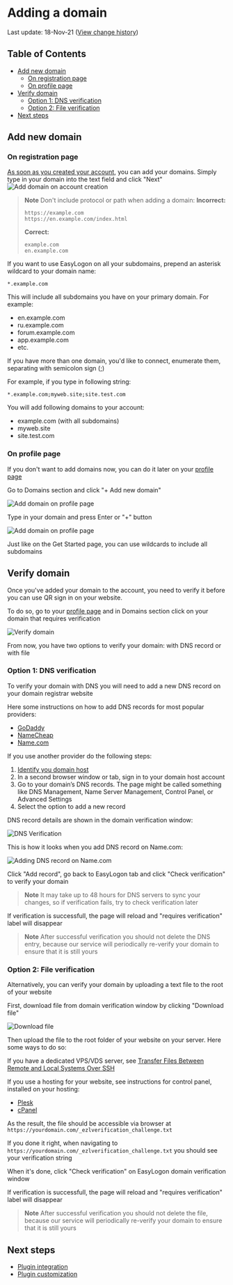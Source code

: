 # Adding a domain
Last update: 18-Nov-21 ([View change history](https://github.com/foxdev-studio/easylogon-docs/commits/master/1-Get%20started/2-Adding%20a%20domain.md))

## Table of Contents
- [Add new domain](#add-new-domain)
	- [On registration page](#on-registration-page)
	- [On profile page](#on-profile-page)
- [Verify domain](#verify-domain)
	- [Option 1: DNS verification](#option-1-dns-verification)
	- [Option 2: File verification](#option-2-file-verification)
- [Next steps](#next-steps)

## Add new domain
### On registration page
[As soon as you created your account](https://easylogon.foxdev.studio/get-started), you can add your domains. Simply type in your domain into the text field and click "Next"
![Add domain on account creation](https://easylogon.foxdev.studio/docs/add-domain-getstarted.png)

> **Note**
> Don't include protocol or path when adding a domain:
> **Incorrect:**
> ```
> https://example.com
> https://en.example.com/index.html
> ```
> **Correct:**
> ```
> example.com
> en.example.com
> ```

If you want to use EasyLogon on all your subdomains, prepend an asterisk wildcard to your domain name:
```
*.example.com
```
This will include all subdomains you have on your primary domain. For example:
- en.example.com
- ru.example.com
- forum.example.com
- app.example.com
- etc.

If you have more than one domain, you'd like to connect, enumerate them, separating with semicolon sign (;)

For example, if you type in following string:
```
*.example.com;myweb.site;site.test.com
```
You will add following domains to your account:
- example.com (with all subdomains)
- myweb.site
- site.test.com

### On profile page
If you don't want to add domains now, you can do it later on your [profile page](https://easylogon.foxdev.studio/profile)

Go to Domains section and click "+ Add new domain"

![Add domain on profile page](https://easylogon.foxdev.studio/docs/add-domain-profile1.png)

Type in your domain and press Enter or "+" button

![Add domain on profile page](https://easylogon.foxdev.studio/docs/add-domain-profile2.png)

Just like on the Get Started page, you can use wildcards to include all subdomains

## Verify domain
Once you've added your domain to the account, you need to verify it before you can use QR sign in on your website.

To do so, go to your [profile page](https://easylogon.foxdev.studio/profile) and in Domains section click on your domain that requires verification

![Verify domain](https://easylogon.foxdev.studio/docs/verify-domain.png)

From now, you have two options to verify your domain: with DNS record or with file

### Option 1: DNS verification
To verify your domain with DNS you will need to add a new DNS record on your domain registrar website

Here some instructions on how to add DNS records for most popular providers:
- [GoDaddy](https://www.godaddy.com/help/add-an-a-record-19238)
- [NameCheap](https://www.namecheap.com/support/knowledgebase/article.aspx/10357/2254/video-how-do-i-add-a-txt-record-for-my-domain/)
- [Name.com](https://www.name.com/support/articles/115004972547-Adding-a-TXT-Record)

If you use another provider do the following steps:
1. [Identify you domain host](https://support.google.com/a/answer/48323)
2. In a second browser window or tab, sign in to your domain host account
3. Go to your domain’s DNS records. The page might be called something like DNS Management, Name Server Management, Control Panel, or Advanced Settings
4. Select the option to add a new record

DNS record details are shown in the domain verification window:

![DNS Verification](https://easylogon.foxdev.studio/docs/verify-dns.png)

This is how it looks when you add DNS record on Name.com:

![Adding DNS record on Name.com](https://easylogon.foxdev.studio/docs/verify-dns1.png)

Click "Add record", go back to EasyLogon tab and click "Check verification" to verify your domain

> **Note**
> It may take up to 48 hours for DNS servers to sync your changes, so if verification fails, try to check verification later

If verification is successfull, the page will reload and "requires verification" label will disappear

> **Note**
> After successful verification you should not delete the DNS entry, because our service will periodically re-verify your domain to ensure that it is still yours

### Option 2: File verification
Alternatively, you can verify your domain by uploading a text file to the root of your website

First, download file from domain verification window by clicking "Download file"

![Download file](https://easylogon.foxdev.studio/docs/verify-file1.png)

Then upload the file to the root folder of your website on your server. Here some ways to do so:

If you have a dedicated VPS/VDS server, see [Transfer Files Between Remote and Local Systems Over SSH](https://linuxhandbook.com/transfer-files-ssh/)

If you use a hosting for your website, see instructions for control panel, installed on your hosting:
- [Plesk](https://docs.plesk.com/en-US/12.5/customer-guide/websites-and-domains/website-content/uploading-content-with-file-manager.74105/#:~:text=%20To%20upload%20a%20website%20from%20your%20computer,Upload%20Files%2C%20select%20the%20archive%20file%2C...%20More%20)
- [cPanel](https://www.peopleshost.com/2018/07/how-to-upload-files-using-file-manager-in-cpanel/)

As the result, the file should be accessible via browser at `https://yourdomain.com/_ezlverification_challenge.txt`

If you done it right, when navigating to `https://yourdomain.com/_ezlverification_challenge.txt` you should see your verification string

When it's done, click "Check verification" on EasyLogon domain verification window

If verification is successfull, the page will reload and "requires verification" label will disappear

> **Note**
> After successful verification you should not delete the file, because our service will periodically re-verify your domain to ensure that it is still yours

## Next steps
- [Plugin integration](/docs/1-Get%20started/3-Plugin%20integration)
- [Plugin customization](/docs/1-Get%20started/4-Plugin%20customization)